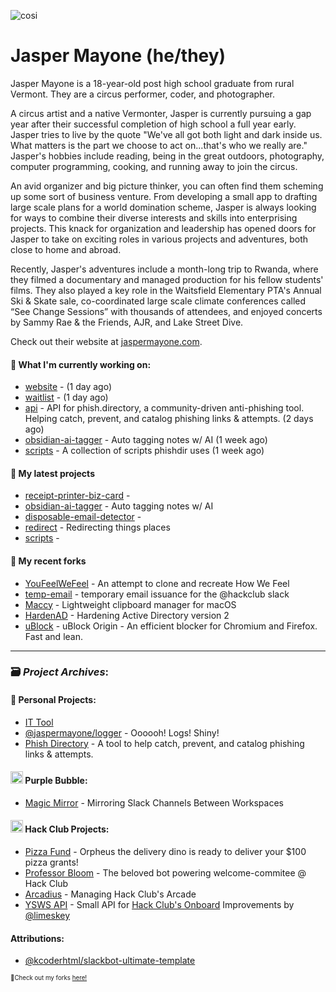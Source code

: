 ![cosi](https://github.com/jaspermayone/jaspermayone/assets/65788728/0597adb6-37c9-4db7-b6d8-1d7107b7bdd8)

# Jasper Mayone (he/they)

Jasper Mayone is a 18-year-old post high school graduate from rural Vermont. They are a circus performer, coder, and photographer.

A circus artist and a native Vermonter, Jasper is currently pursuing a gap year after their successful completion of high school a full year early. Jasper tries to live by the quote "We've all got both light and dark inside us. What matters is the part we choose to act on...that's who we really are." Jasper's hobbies include reading, being in the great outdoors, photography, computer programming, cooking, and running away to join the circus.

An avid organizer and big picture thinker, you can often find them scheming up some sort of business venture. From developing a small app to drafting large scale plans for a world domination scheme, Jasper is always looking for ways to combine their diverse interests and skills into enterprising projects. This knack for organization and leadership has opened doors for Jasper to take on exciting roles in various projects and adventures, both close to home and abroad.

Recently, Jasper's adventures include a month-long trip to Rwanda, where they filmed a documentary and managed production for his fellow students' films. They also played a key role in the Waitsfield Elementary PTA's Annual Ski & Skate sale, co-coordinated large scale climate conferences called “See Change Sessions” with thousands of attendees, and enjoyed concerts by Sammy Rae & the Friends, AJR, and Lake Street Dive.

Check out their website at [jaspermayone.com](https://jaspermayone.com).

#### 👷 What I'm currently working on:

- [website](https://github.com/phish-directory/website) -  (1 day ago)
- [waitlist](https://github.com/phish-directory/waitlist) -  (1 day ago)
- [api](https://github.com/phish-directory/api) - API for phish.directory, a community-driven anti-phishing tool. Helping catch, prevent, and catalog phishing links & attempts. (2 days ago)
- [obsidian-ai-tagger](https://github.com/jaspermayone/obsidian-ai-tagger) - Auto tagging notes w/ AI (1 week ago)
- [scripts](https://github.com/phish-directory/scripts) - A collection of scripts phishdir uses (1 week ago)

#### 🌱 My latest projects

- [receipt-printer-biz-card](https://github.com/jaspermayone/receipt-printer-biz-card) - 
- [obsidian-ai-tagger](https://github.com/jaspermayone/obsidian-ai-tagger) - Auto tagging notes w/ AI
- [disposable-email-detector](https://github.com/jaspermayone/disposable-email-detector) - 
- [redirect](https://github.com/jaspermayone/redirect) - Redirecting things places
- [scripts](https://github.com/jaspermayone/scripts) - 

#### 🍴 My recent forks

- [YouFeelWeFeel](https://github.com/jaspermayone-forks/YouFeelWeFeel) - An attempt to clone and recreate How We Feel
- [temp-email](https://github.com/jaspermayone-forks/temp-email) - temporary email issuance for the @hackclub slack
- [Maccy](https://github.com/jaspermayone-forks/Maccy) - Lightweight clipboard manager for macOS
- [HardenAD](https://github.com/jaspermayone-forks/HardenAD) - Hardening Active Directory version 2
- [uBlock](https://github.com/jaspermayone-forks/uBlock) - uBlock Origin - An efficient blocker for Chromium and Firefox. Fast and lean.

---

### 🗃️ _Project Archives_:

#### 🌱 Personal Projects:
- [IT Tool](https://github.com/jaspermayone/ittool)
- [@jaspermayone/logger](https://github.com/jaspermayone/logger) - Oooooh! Logs! Shiny!
- [Phish Directory](https://github.com/jaspermayone/phish.directory) - A tool to help catch, prevent, and catalog phishing links & attempts.

#### <img src="https://cdn.purplebubble.org/logo.png" width="20" height="20" /> Purple Bubble:
- [Magic Mirror](https://github.com/thepurplebubble/magic-mirror) - Mirroring Slack Channels Between Workspaces

#### <img src="https://assets.hackclub.com/icon-progress-rounded.png" width="20" height="20" /> Hack Club Projects:
- [Pizza Fund](https://github.com/hackclub/pizza-fund) - Orpheus the delivery dino is ready to deliver your $100 pizza grants!
- [Professor Bloom](https://github.com/hackclub/professor-bloom) - The beloved bot powering welcome-commitee @ Hack Club
- [Arcadius](https://github.com/hackclub/arcadius) - Managing Hack Club's Arcade
- [YSWS API](https://github.com/jaspermayone/ysws-api) - Small API for [Hack Club's Onboard](https://hackclub.com/onboard/) Improvements by [@limeskey](https://github.com/limeskey)

#### Attributions:
- [@kcoderhtml/slackbot-ultimate-template](https://github.com/kcoderhtml/slackbot-ultimate-template?tab=readme-ov-file#template-example)

<sup><sub>🍴Check out my forks [here!](https://github.com/jaspermayone-forks/why)</sub></sup>
